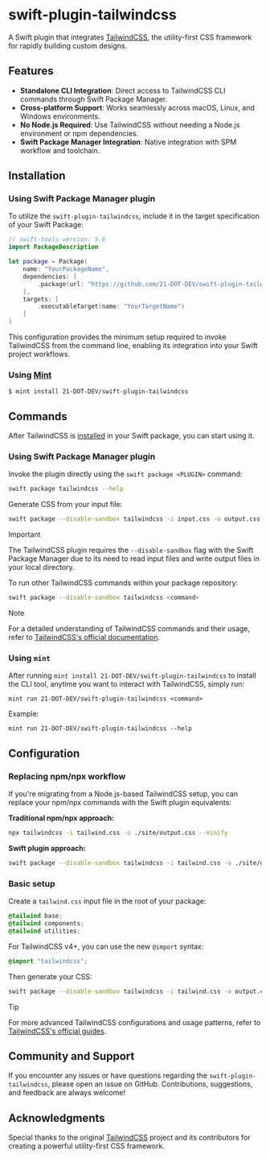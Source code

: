 # swift-plugin-tailwindcss

A Swift plugin that integrates [TailwindCSS](https://github.com/tailwindlabs/tailwindcss), the utility-first CSS framework for rapidly building custom designs.

## Features

- **Standalone CLI Integration**: Direct access to TailwindCSS CLI commands through Swift Package Manager.
- **Cross-platform Support**: Works seamlessly across macOS, Linux, and Windows environments.
- **No Node.js Required**: Use TailwindCSS without needing a Node.js environment or npm dependencies.
- **Swift Package Manager Integration**: Native integration with SPM workflow and toolchain.

## Installation

### Using Swift Package Manager plugin

To utilize the `swift-plugin-tailwindcss`, include it in the target specification of your Swift Package:

```swift
// swift-tools-version: 5.6
import PackageDescription

let package = Package(
    name: "YourPackageName",
    dependencies: [
        .package(url: "https://github.com/21-DOT-DEV/swift-plugin-tailwindcss.git", exact: "4.1.13"),
    ],
    targets: [
        .executableTarget(name: "YourTargetName")
    ]
)
```

This configuration provides the minimum setup required to invoke TailwindCSS from the command line, enabling its integration into your Swift project workflows.

### Using [Mint](https://github.com/yonaskolb/Mint)

```
$ mint install 21-DOT-DEV/swift-plugin-tailwindcss
```

## Commands

After TailwindCSS is [installed](#installation) in your Swift package, you can start using it.

### Using Swift Package Manager plugin

Invoke the plugin directly using the `swift package <PLUGIN>` command:

```bash
swift package tailwindcss --help
```

Generate CSS from your input file:

```bash
swift package --disable-sandbox tailwindcss -i input.css -o output.css
```

> [!IMPORTANT]  
> The TailwindCSS plugin requires the `--disable-sandbox` flag with the Swift Package Manager due to its need to read input files and write output files in your local directory.

To run other TailwindCSS commands within your package repository:

```bash
swift package --disable-sandbox tailwindcss <command>
```

> [!NOTE]  
> For a detailed understanding of TailwindCSS commands and their usage, refer to [TailwindCSS's official documentation](https://tailwindcss.com/docs/cli).

### Using `mint`

After running `mint install 21-DOT-DEV/swift-plugin-tailwindcss` to install the CLI tool, anytime you want to interact with TailwindCSS, simply run:

```
mint run 21-DOT-DEV/swift-plugin-tailwindcss <command>
```

Example:

```
mint run 21-DOT-DEV/swift-plugin-tailwindcss --help
```

## Configuration

### Replacing npm/npx workflow

If you're migrating from a Node.js-based TailwindCSS setup, you can replace your npm/npx commands with the Swift plugin equivalents:

**Traditional npm/npx approach:**
```bash
npx tailwindcss -i tailwind.css -o ./site/output.css --minify
```

**Swift plugin approach:**
```bash
swift package --disable-sandbox tailwindcss -i tailwind.css -o ./site/output.css --minify
```

### Basic setup

Create a `tailwind.css` input file in the root of your package:

```css
@tailwind base;
@tailwind components;
@tailwind utilities;
```

For TailwindCSS v4+, you can use the new `@import` syntax:

```css
@import "tailwindcss";
```

Then generate your CSS:

```bash
swift package --disable-sandbox tailwindcss -i tailwind.css -o output.css --minify
```

> [!TIP]  
> For more advanced TailwindCSS configurations and usage patterns, refer to [TailwindCSS's official guides](https://tailwindcss.com/docs/installation).

## Community and Support

If you encounter any issues or have questions regarding the `swift-plugin-tailwindcss`, please open an issue on GitHub. Contributions, suggestions, and feedback are always welcome!

## Acknowledgments

Special thanks to the original [TailwindCSS](https://github.com/tailwindlabs/tailwindcss) project and its contributors for creating a powerful utility-first CSS framework.